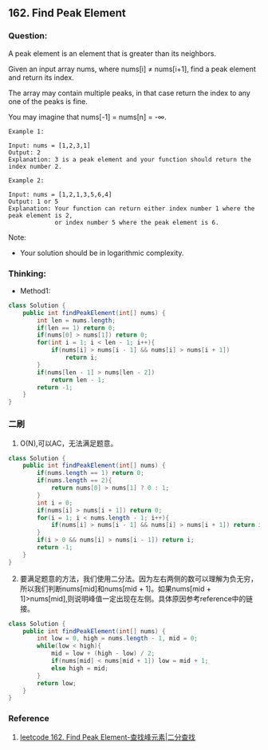 ## 162. Find Peak Element

### Question:
A peak element is an element that is greater than its neighbors.

Given an input array nums, where nums[i] ≠ nums[i+1], find a peak element and return its index.

The array may contain multiple peaks, in that case return the index to any one of the peaks is fine.

You may imagine that nums[-1] = nums[n] = -∞.

```
Example 1:

Input: nums = [1,2,3,1]
Output: 2
Explanation: 3 is a peak element and your function should return the index number 2.

Example 2:

Input: nums = [1,2,1,3,5,6,4]
Output: 1 or 5
Explanation: Your function can return either index number 1 where the peak element is 2,
             or index number 5 where the peak element is 6.
```

Note:
* Your solution should be in logarithmic complexity.


### Thinking:
* Method1:

```Java
class Solution {
    public int findPeakElement(int[] nums) {
        int len = nums.length;
        if(len == 1) return 0;
        if(nums[0] > nums[1]) return 0;
        for(int i = 1; i < len - 1; i++){
            if(nums[i] > nums[i - 1] && nums[i] > nums[i + 1])
                return i;
        }
        if(nums[len - 1] > nums[len - 2])
            return len - 1;
        return -1;
    }
}
```

### 二刷
1. O(N),可以AC，无法满足题意。
```Java
class Solution {
    public int findPeakElement(int[] nums) {
        if(nums.length == 1) return 0;
        if(nums.length == 2){
            return nums[0] > nums[1] ? 0 : 1;
        }
        int i = 0;
        if(nums[i] > nums[i + 1]) return 0;
        for(i = 1; i < nums.length - 1; i++){
            if(nums[i] > nums[i - 1] && nums[i] > nums[i + 1]) return i;
        }
        if(i > 0 && nums[i] > nums[i - 1]) return i;
        return -1;
    }
}
```

2. 要满足题意的方法，我们使用二分法。因为左右两侧的数可以理解为负无穷，所以我们判断nums[mid]和nums[mid + 1]。如果nums[mid + 1]>nums[mid],则说明峰值一定出现在左侧。具体原因参考reference中的链接。
```Java
class Solution {
    public int findPeakElement(int[] nums) {
        int low = 0, high = nums.length - 1, mid = 0;
        while(low < high){
            mid = low + (high - low) / 2;
            if(nums[mid] < nums[mid + 1]) low = mid + 1;
            else high = mid;
        }
        return low;
    }
}
```

### Reference
1. [leetcode 162. Find Peak Element-查找峰元素|二分查找](https://blog.csdn.net/happyaaaaaaaaaaa/article/details/51590056)
